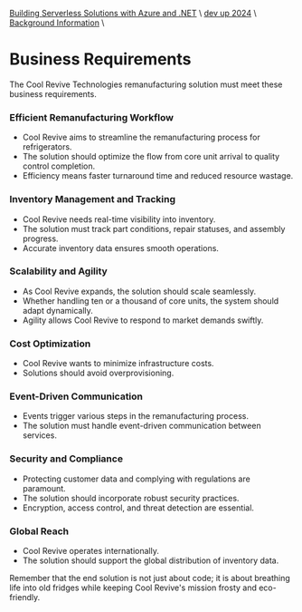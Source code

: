 [Building Serverless Solutions with Azure and .NET](https://github.com/TaleLearnCode/BuildingServerlessSolutions) \ [dev up 2024](..\README.md) \ [Background Information](README.md) \

# Business Requirements

The Cool Revive Technologies remanufacturing solution must meet these business requirements.

### Efficient Remanufacturing Workflow

- Cool Revive aims to streamline the remanufacturing process for refrigerators.
- The solution should optimize the flow from core unit arrival to quality control completion.
- Efficiency means faster turnaround time and reduced resource wastage.

### Inventory Management and Tracking

- Cool Revive needs real-time visibility into inventory.
- The solution must track part conditions, repair statuses, and assembly progress.
- Accurate inventory data ensures smooth operations.

### Scalability and Agility

- As Cool Revive expands, the solution should scale seamlessly.
- Whether handling ten or a thousand of core units, the system should adapt dynamically.
- Agility allows Cool Revive to respond to market demands swiftly.

### Cost Optimization

- Cool Revive wants to minimize infrastructure costs.
- Solutions should avoid overprovisioning.

### Event-Driven Communication

- Events trigger various steps in the remanufacturing process.
- The solution must handle event-driven communication between services.

### Security and Compliance

- Protecting customer data and complying with regulations are paramount.
- The solution should incorporate robust security practices.
- Encryption, access control, and threat detection are essential.

### Global Reach

- Cool Revive operates internationally.
- The solution should support the global distribution of inventory data.

Remember that the end solution is not just about code; it is about breathing life into old fridges while keeping Cool Revive's mission frosty and eco-friendly.